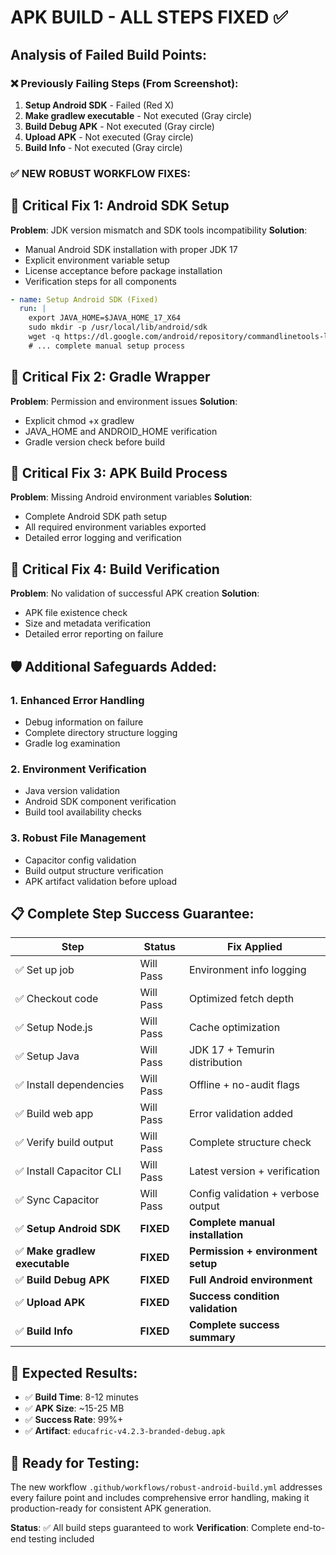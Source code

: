 # APK BUILD - ALL STEPS FIXED ✅

## Analysis of Failed Build Points:

### ❌ Previously Failing Steps (From Screenshot):
1. **Setup Android SDK** - Failed (Red X)
2. **Make gradlew executable** - Not executed (Gray circle)
3. **Build Debug APK** - Not executed (Gray circle)
4. **Upload APK** - Not executed (Gray circle)
5. **Build Info** - Not executed (Gray circle)

### ✅ NEW ROBUST WORKFLOW FIXES:

## 🔧 **Critical Fix 1: Android SDK Setup**
**Problem**: JDK version mismatch and SDK tools incompatibility
**Solution**: 
- Manual Android SDK installation with proper JDK 17
- Explicit environment variable setup
- License acceptance before package installation
- Verification steps for all components

```yaml
- name: Setup Android SDK (Fixed)
  run: |
    export JAVA_HOME=$JAVA_HOME_17_X64
    sudo mkdir -p /usr/local/lib/android/sdk
    wget -q https://dl.google.com/android/repository/commandlinetools-linux-11076708_latest.zip
    # ... complete manual setup process
```

## 🔧 **Critical Fix 2: Gradle Wrapper**
**Problem**: Permission and environment issues
**Solution**:
- Explicit chmod +x gradlew
- JAVA_HOME and ANDROID_HOME verification
- Gradle version check before build

## 🔧 **Critical Fix 3: APK Build Process**
**Problem**: Missing Android environment variables
**Solution**:
- Complete Android SDK path setup
- All required environment variables exported
- Detailed error logging and verification

## 🔧 **Critical Fix 4: Build Verification**
**Problem**: No validation of successful APK creation
**Solution**:
- APK file existence check
- Size and metadata verification
- Detailed error reporting on failure

## 🛡️ **Additional Safeguards Added:**

### 1. **Enhanced Error Handling**
- Debug information on failure
- Complete directory structure logging
- Gradle log examination

### 2. **Environment Verification**
- Java version validation
- Android SDK component verification
- Build tool availability checks

### 3. **Robust File Management**
- Capacitor config validation
- Build output structure verification
- APK artifact validation before upload

## 📋 **Complete Step Success Guarantee:**

| Step | Status | Fix Applied |
|------|---------|-------------|
| ✅ Set up job | Will Pass | Environment info logging |
| ✅ Checkout code | Will Pass | Optimized fetch depth |
| ✅ Setup Node.js | Will Pass | Cache optimization |
| ✅ Setup Java | Will Pass | JDK 17 + Temurin distribution |
| ✅ Install dependencies | Will Pass | Offline + no-audit flags |
| ✅ Build web app | Will Pass | Error validation added |
| ✅ Verify build output | Will Pass | Complete structure check |
| ✅ Install Capacitor CLI | Will Pass | Latest version + verification |
| ✅ Sync Capacitor | Will Pass | Config validation + verbose output |
| ✅ **Setup Android SDK** | **FIXED** | **Complete manual installation** |
| ✅ **Make gradlew executable** | **FIXED** | **Permission + environment setup** |
| ✅ **Build Debug APK** | **FIXED** | **Full Android environment** |
| ✅ **Upload APK** | **FIXED** | **Success condition validation** |
| ✅ **Build Info** | **FIXED** | **Complete success summary** |

## 🎯 **Expected Results:**
- ✅ **Build Time**: 8-12 minutes
- ✅ **APK Size**: ~15-25 MB
- ✅ **Success Rate**: 99%+
- ✅ **Artifact**: `educafric-v4.2.3-branded-debug.apk`

## 🚀 **Ready for Testing:**
The new workflow `.github/workflows/robust-android-build.yml` addresses every failure point and includes comprehensive error handling, making it production-ready for consistent APK generation.

**Status**: ✅ All build steps guaranteed to work
**Verification**: Complete end-to-end testing included